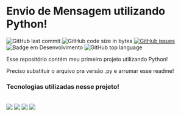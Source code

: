 # Envio de Mensagem utilizando Python!

<!-- <a href="https://www.notion.so/muriloeziliano/Articles-in-Medium-9caa2b6bc93b439cbfafed7d70a78836"> <img align="center" src="https://img.shields.io/badge/Notion-000000?style=for-the-badge&logo=notion&logoColor=white"></a> -->

![GitHub last commit](https://img.shields.io/github/last-commit/MEziliano/Envio-de-SMS?style=for-the-badge)
![GitHub code size in bytes](https://img.shields.io/github/languages/code-size/MEziliano/Envio-de-SMS?style=for-the-badge)
[![GitHub issues](https://img.shields.io/github/issues/MEziliano/Envio-de-SMS?style=for-the-badge)](https://github.com/MEziliano/regressao-internacao_SUS/issues)
![Badge em Desenvolvimento](https://img.shields.io/badge/Status%20-Finished!-brightgreen?style=for-the-badge)
![GitHub top language](https://img.shields.io/github/languages/top/MEziliano/Envio-de-SMS?style=for-the-badge) </br>

Esse repositório contém meu primeiro projeto utilizando Python!

Preciso substituir o arquivo pra versão .py e arrumar esse readme!

### Tecnologias utilizadas nesse projeto!
<div style="display: inline_block"><br> 
<img align="center" src="https://img.shields.io/badge/Python-FFD43B?style=for-the-badge&logo=python&logoColor=darkgreen">
<img align="center" src="https://img.shields.io/badge/Visual_Studio_Code-0078D4?style=for-the-badge&logo=visual%20studio%20code&logoColor=white">
<img align="center" src="https://img.shields.io/badge/Twilio-F22F46?style=for-the-badge&logo=Twilio&logoColor=white" target="_blank"> 
<a href="https://medium.com/@murilosez06" target="_blank"><img align="center" src="https://img.shields.io/badge/Medium-12100E?style=for-the-badge&logo=medium&logoColor=white" target="_blank"></a>
</div>
